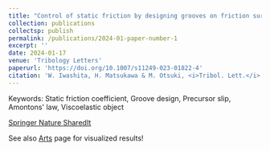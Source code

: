 ```yaml
---
title: "Control of static friction by designing grooves on friction surface"
collection: publications
collectsp: publish
permalink: /publications/2024-01-paper-number-1
excerpt: ''
date: 2024-01-17
venue: 'Tribology Letters'
paperurl: 'https://doi.org/10.1007/s11249-023-01822-4'
citation: 'W. Iwashita, H. Matsukawa & M. Otsuki, <i>Tribol. Lett.</i> <b>72</b>, 25 (2024).'
---
```


Keywords: Static friction coefficient, Groove design, Precursor slip, Amontons' law, Viscoelastic object

<a href="https://rdcu.be/dwiBX" target="_blank">Springer Nature SharedIt</a>

See also [Arts](/arts) page for visualized results!
